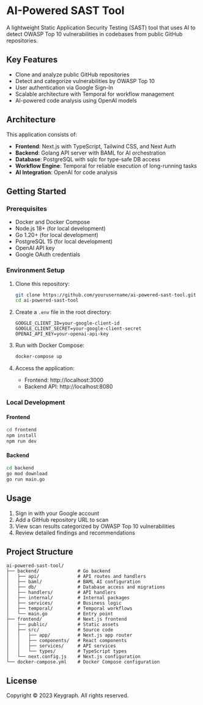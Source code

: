 # AI-Powered SAST Tool

A lightweight Static Application Security Testing (SAST) tool that uses AI to detect OWASP Top 10 vulnerabilities in codebases from public GitHub repositories.

## Key Features

- Clone and analyze public GitHub repositories
- Detect and categorize vulnerabilities by OWASP Top 10
- User authentication via Google Sign-In
- Scalable architecture with Temporal for workflow management
- AI-powered code analysis using OpenAI models

## Architecture

This application consists of:

- **Frontend**: Next.js with TypeScript, Tailwind CSS, and Next Auth
- **Backend**: Golang API server with BAML for AI orchestration
- **Database**: PostgreSQL with sqlc for type-safe DB access
- **Workflow Engine**: Temporal for reliable execution of long-running tasks
- **AI Integration**: OpenAI for code analysis

## Getting Started

### Prerequisites

- Docker and Docker Compose
- Node.js 18+ (for local development)
- Go 1.20+ (for local development)
- PostgreSQL 15 (for local development)
- OpenAI API key
- Google OAuth credentials

### Environment Setup

1. Clone this repository:

   ```bash
   git clone https://github.com/yourusername/ai-powered-sast-tool.git
   cd ai-powered-sast-tool
   ```

2. Create a `.env` file in the root directory:

   ```
   GOOGLE_CLIENT_ID=your-google-client-id
   GOOGLE_CLIENT_SECRET=your-google-client-secret
   OPENAI_API_KEY=your-openai-api-key
   ```

3. Run with Docker Compose:

   ```bash
   docker-compose up
   ```

4. Access the application:
   - Frontend: http://localhost:3000
   - Backend API: http://localhost:8080

### Local Development

#### Frontend

```bash
cd frontend
npm install
npm run dev
```

#### Backend

```bash
cd backend
go mod download
go run main.go
```

## Usage

1. Sign in with your Google account
2. Add a GitHub repository URL to scan
3. View scan results categorized by OWASP Top 10 vulnerabilities
4. Review detailed findings and recommendations

## Project Structure

```
ai-powered-sast-tool/
├── backend/              # Go backend
│   ├── api/              # API routes and handlers
│   ├── baml/             # BAML AI configuration
│   ├── db/               # Database access and migrations
│   ├── handlers/         # API handlers
│   ├── internal/         # Internal packages
│   ├── services/         # Business logic
│   ├── temporal/         # Temporal workflows
│   └── main.go           # Entry point
├── frontend/             # Next.js frontend
│   ├── public/           # Static assets
│   ├── src/              # Source code
│   │   ├── app/          # Next.js app router
│   │   ├── components/   # React components
│   │   ├── services/     # API services
│   │   └── types/        # TypeScript types
│   └── next.config.js    # Next.js configuration
└── docker-compose.yml    # Docker Compose configuration
```

## License

Copyright © 2023 Keygraph. All rights reserved.
